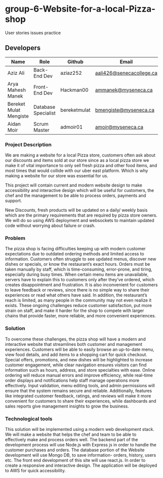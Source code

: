 # group-6-Website-for-a-local-Pizza-shop
User stories issues practice

## Developers
| Name                    |   Role                   |     Github    | Email                      |
| ----------------------- | ---------                | ---------     | ---------------------------|
| Aziz Ali                | Back-End Dev             | aziaz252      | aali426@senecacollege.ca   |
| Arya Mahesh Manek       | Front-End Dev            | Hackman00     | ammanek@myseneca.ca        |
| Bereket Mulat Mengiste  | Database Specialist      | bereketmulat  | bmengiste@myseneca.ca      |
| Aidan Moir              | Scrum Master             | admoir01      | amoir@myseneca.ca          |


### Project Description 

We are making a website for a local Pizza store, customers often ask about our discounts and items sold at our store since as a local pizza store we make it of vital importance to only sell fresh pizza and other food items, and most times that would collide with our uber east platform. Which is why making a website for our store was essential for us.

This project will contain current and modern website design to make accessibility and interactive design which will be useful for customers, the chef and the management to be able to process orders, payments and support.

New Discounts, fresh products will be updated on a daily/ weekly basis which are the primary requirements that are required by pizza store owners. We will do so using AWS deployment and websockets to maintain updated code without worrying about failure or crash.

### Problem

The pizza shop is facing difficulties keeping up with modern customer expectations due to outdated ordering methods and limited access to information. Customers often struggle to see updated menus, discover new dishes or specials, or know the restaurant’s exact hours. Orders must be taken manually by staff, which is time-consuming, error-prone, and tiring, especially during busy times. When certain menu items are unavailable, servers have to explain this to customers only after they’ve ordered, which creates disappointment and frustration. It is also inconvenient for customers to leave feedback or reviews, since there is no simple way to share their experiences or read what others have said. In addition, the restaurant’s reach is limited, as many people in the community may not even realize it exists. These ongoing challenges reduce customer satisfaction, put more strain on staff, and make it harder for the shop to compete with larger chains that provide faster, more reliable, and more convenient experiences.

### Solution

To overcome these challenges, the pizza shop will have a modern and interactive website that streamlines both customer and management experiences. Customers will be able to easily browse an up-to-date menu, view food details, and add items to a shopping cart for quick checkout. Special offers, promotions, and new dishes will be highlighted to increase customer engagement, while clear navigation ensures visitors can find information such as hours, address, and store specialties with ease. Online ordering will reduce manual errors and improve efficiency, while real-time order displays and notifications help staff manage operations more effectively. Input validation, menu editing tools, and admin permissions will ensure that the system remains secure and reliable. Additionally, features like integrated customer feedback, ratings, and reviews will make it more convenient for customers to share their experiences, while dashboards and sales reports give management insights to grow the business.


### Technological tools

This solution will be implemented using a modern web development stack. We will make a website that helps the chef and team to be able to effectively make and process orders well. The backend part of the development process will use Node.js with Express js in order to handle the customer purchases and orders. The database portion of the Website development will use Mongo DB, to save information- orders, history, users etc. The front end development of this site will use react.js. In order to create a responsive and interactive design. The application will be deployed to AWS for quick accessibility.
